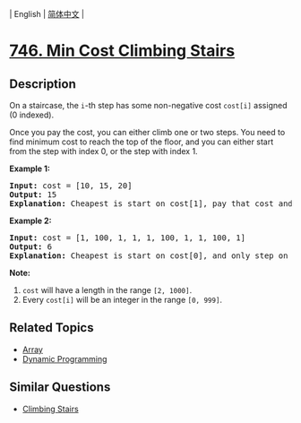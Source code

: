 
| English | [简体中文](README.md) |

# [746. Min Cost Climbing Stairs](https://leetcode-cn.com/problems/min-cost-climbing-stairs/)

## Description

<p>
On a staircase, the <code>i</code>-th step has some non-negative cost <code>cost[i]</code> assigned (0 indexed).
</p><p>
Once you pay the cost, you can either climb one or two steps. You need to find minimum cost to reach the top of the floor, and you can either start from the step with index 0, or the step with index 1.
</p>

<p><b>Example 1:</b><br />
<pre>
<b>Input:</b> cost = [10, 15, 20]
<b>Output:</b> 15
<b>Explanation:</b> Cheapest is start on cost[1], pay that cost and go to the top.
</pre>
</p>

<p><b>Example 2:</b><br />
<pre>
<b>Input:</b> cost = [1, 100, 1, 1, 1, 100, 1, 1, 100, 1]
<b>Output:</b> 6
<b>Explanation:</b> Cheapest is start on cost[0], and only step on 1s, skipping cost[3].
</pre>
</p>

<p><b>Note:</b><br>
<ol>
<li><code>cost</code> will have a length in the range <code>[2, 1000]</code>.</li>
<li>Every <code>cost[i]</code> will be an integer in the range <code>[0, 999]</code>.</li>
</ol>
</p>

## Related Topics

- [Array](https://leetcode-cn.com/tag/array)
- [Dynamic Programming](https://leetcode-cn.com/tag/dynamic-programming)

## Similar Questions

- [Climbing Stairs](../climbing-stairs/README_EN.md)
